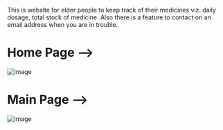 This is website for elder people to keep track of their medicines viz. daily dosage, total stock of medicine.
Also there is a feature to contact on an email address when you are in trouble.


# Home Page -->
![image](https://user-images.githubusercontent.com/57427399/206902133-86734d02-8d29-4aff-a507-6cad3c988705.png)

# Main Page --> 
![image](https://user-images.githubusercontent.com/57427399/206902403-e92acef4-744e-4284-a36a-c02f4fb6c09e.png)


